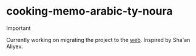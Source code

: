 # cooking-memo-arabic-ty-noura

> [!IMPORTANT]  
> Currently working on migrating the project to the [web](https://memo.apescasio.fr/). Inspired by Sha'an Aliyev.
